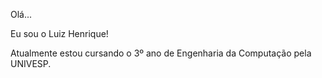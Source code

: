 Olá...
<p>Eu sou o Luiz Henrique!</p>

Atualmente estou cursando o 3º ano de Engenharia da Computação pela UNIVESP.

